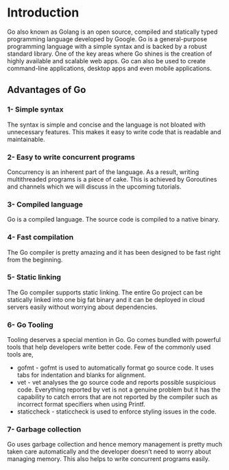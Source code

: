 # Introduction

Go also known as Golang is an open source, compiled and statically typed programming language developed by Google.
Go is a general-purpose programming language with a simple syntax and is backed by a robust standard library. One of the key areas where Go shines is the creation of highly available and scalable web apps. Go can also be used to create command-line applications, desktop apps and even mobile applications.

## Advantages of Go

### 1- Simple syntax
The syntax is simple and concise and the language is not bloated with unnecessary features. This makes it easy to write code that is readable and maintainable.

### 2- Easy to write concurrent programs
Concurrency is an inherent part of the language. As a result, writing multithreaded programs is a piece of cake. This is achieved by Goroutines and channels which we will discuss in the upcoming tutorials.

### 3- Compiled language
Go is a compiled language. The source code is compiled to a native binary.

### 4- Fast compilation
The Go compiler is pretty amazing and it has been designed to be fast right from the beginning.

### 5- Static linking
The Go compiler supports static linking. The entire Go project can be statically linked into one big fat binary and it can be deployed in cloud servers easily without worrying about dependencies.

### 6- Go Tooling
Tooling deserves a special mention in Go. Go comes bundled with powerful tools that help developers write better code. Few of the commonly used tools are,

- gofmt - gofmt is used to automatically format go source code. It uses tabs for indentation and blanks for alignment.
- vet - vet analyses the go source code and reports possible suspicious code. Everything reported by vet is not a genuine problem but it has the capability to catch errors that are not reported by the compiler such as incorrect format specifiers when using Printf.
- staticcheck - staticcheck is used to enforce styling issues in the code.

### 7- Garbage collection

Go uses garbage collection and hence memory management is pretty much taken care automatically and the developer doesn’t need to worry about managing memory. This also helps to write concurrent programs easily.